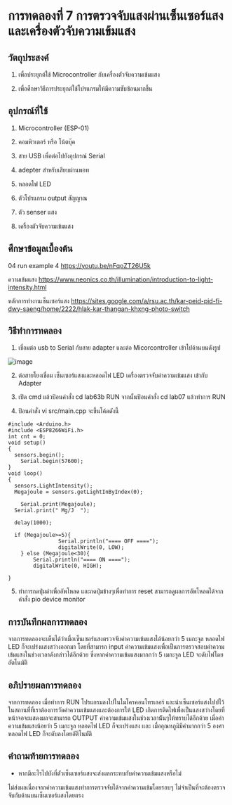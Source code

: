 # การทดลองที่ 7 การตรวจจับแสงผ่านเซ็นเซอร์แสงและเครื่องตัวจับความเข้มแสง

## วัตถุประสงค์
1. เพื่อประยุกต์ใช้ Microcontroller กับเครื่องตัวจับความเข้มแสง

2. เพื่อศึกษาวิธีการประยุกต์ใช้โปรแกรมให้มีความซับซ้อนมากขึ้น

## อุปกรณ์ที่ใช้
1. Microcontroller (ESP-01)

2. คอมพิวเตอร์ หรือ โน้ตบุ๊ค

3. สาย USB เพื่อต่อไปยังอุปกรณ์ Serial

4. adepter สำหรับเสียบผ่านพอท

5. หลอดไฟ LED 

6. ตัวโปรแกรม output สัญญาณ

7. ตัว senser แสง

8. เครื่องตัวจับความเข้มแสง

## ศึกษาข้อมูลเบื้องต้น

04 run example 4 https://youtu.be/nFqoZT26U5k

ความเข้มแสง https://www.neonics.co.th/illumination/introduction-to-light-intensity.html

หลักการทำงานเซ็นเซอร์แสง https://sites.google.com/a/rsu.ac.th/kar-peid-pid-fi-dwy-saeng/home/2222/hlak-kar-thangan-khxng-photo-switch

## วิธีทำการทดลอง 
1. เชื่อมต่อ usb to Serial กับสาย adapter  และต่อ Micorcontroller เข้าไปด้านบนดังรูป

![image](https://user-images.githubusercontent.com/80879791/113162693-b3c22a80-9269-11eb-88fa-ccdf1475632b.png)

2. ต่อสายโยงเชื่อม เซ็นเซอร์แสงและหลอดไฟ LED เครื่องตรวจจับค่าความเข้มแสง เข้ากับ Adapter

3. เปิด cmd แล้วป้อนคำสั่ง cd lab63b RUN จากนั้นป้อนคำสั่ง cd lab07 แล้วทำการ RUN

4. ป้อนคำสั่ง vi src/main.cpp จะขึ้นโค้ดดังนี้

```
#include <Arduino.h>
#include <ESP8266WiFi.h>
int cnt = 0;
void setup()
{
  sensors.begin();
	Serial.begin(57600);
}
void loop()
{
  sensors.LightIntensity();
  Megajoule = sensors.getLightInByIndex(0);
  
	Serial.print(Megajoule);
  Serial.print(" Mg/J  ");

  delay(1000);
  
  if (Megajoule>=5){
                Serial.println("==== OFF ====");
                digitalWrite(0, LOW);
	} else (Megajoule<30){
		Serial.println("==== ON ====");
		digitalWrite(0, HIGH);

}
```

5. ทำการกดปุ่มดำเพื่ออัพโหลด และกดปุ่มข้างๆเพื่อทำการ reset สามารถดูผลการอัพโหลดได้จากคำสั่ง pio device monitor

## การบันทึกผลการทดลอง
จากการทดลองจะเห็นได้ว่าเมื่อเซ็นเซอร์แสงตรวจจับค่าความเข้มแสงได้น้อยกว่า 5 เมกะจูล หลอดไฟ LED ก็จะเปร่งแสงสว่างออกมา โดยที่สามารถ input ค่าความเข้มแสงเพื่อเป็นการตรวจสอบค่าความเข้มแสงในช่วงเวลาดังกล่าวได้อีกด้วย ซึ่งหากค่าความเข้มแสงมากกว่า 5 เมกะจูล LED จะดับไฟโดยอัตโนมัติ

## อภิปรายผลการทดลอง
จากการทดลอง เมื่อทำการ RUN โปรแกรมลงไปในไมโครคอนโทรเลอร์ และนำเซ็นเซอร์แสงไปปไว้ในสถานที่ที่เราต้องการวัดค่าความเข้มแสงและต้องการให้ LED เกิดการติดไฟเพื่อเป็นแสงสว่างโดยที่หน้าจอจะแสดงผลจะสามารถ OUTPUT ค่าความเข้มแสงในช่วงเวลาน้ันๆให้ทราบได้อีกด้วย เมื่อค่าความเข้มแสงน้อยว่า 5 เมกะจูล หลอดไฟ LED ก็จะเปร่งแสง เเละ เมื่ออุณหภูมิมีค่ามากกว่า 5 องศา หลอดไฟ LED ก็จะดับลงโดยอัติโนมัติ

## คำถามท้ายการทดลอง
- หากมีอะไรไปบังที่ตัวเซ็นเซอร์แสงจะส่งผลกระทบกับค่าความเข้มแสงหรือไม่

ไม่ส่งผลเนื่องจากค่าความเข้มแสงทำการตรวจจับได้จากค่าความเข้มโดยรอบๆ ไม่จำเป็นที่จะต้องตรวจจับกับด้านบนเซ็นเซอร์แสงโดยตรง 
